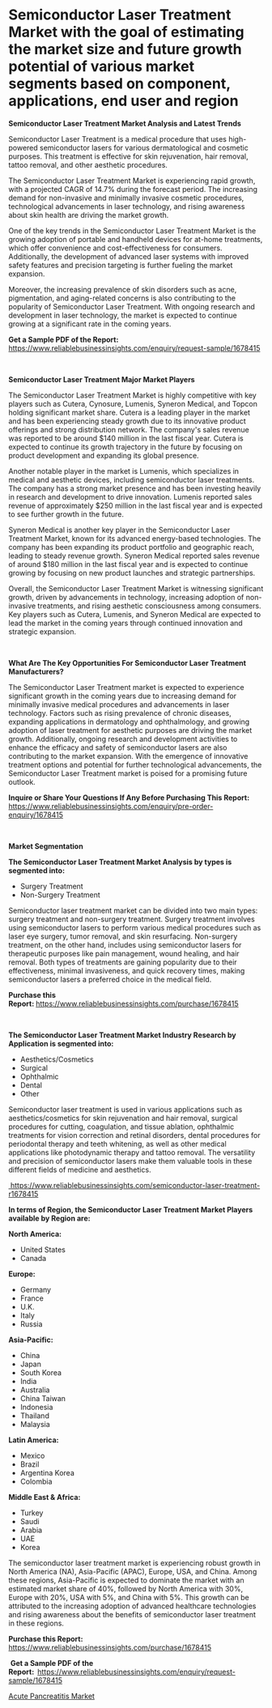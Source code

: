 <p><h1>Semiconductor Laser Treatment Market with the goal of estimating the market size and future growth potential of various market segments based on component, applications, end user and region</h1></p><p><strong>Semiconductor Laser Treatment Market Analysis and Latest Trends</strong></p>
<p><p>Semiconductor Laser Treatment is a medical procedure that uses high-powered semiconductor lasers for various dermatological and cosmetic purposes. This treatment is effective for skin rejuvenation, hair removal, tattoo removal, and other aesthetic procedures.</p><p>The Semiconductor Laser Treatment Market is experiencing rapid growth, with a projected CAGR of 14.7% during the forecast period. The increasing demand for non-invasive and minimally invasive cosmetic procedures, technological advancements in laser technology, and rising awareness about skin health are driving the market growth.</p><p>One of the key trends in the Semiconductor Laser Treatment Market is the growing adoption of portable and handheld devices for at-home treatments, which offer convenience and cost-effectiveness for consumers. Additionally, the development of advanced laser systems with improved safety features and precision targeting is further fueling the market expansion.</p><p>Moreover, the increasing prevalence of skin disorders such as acne, pigmentation, and aging-related concerns is also contributing to the popularity of Semiconductor Laser Treatment. With ongoing research and development in laser technology, the market is expected to continue growing at a significant rate in the coming years.</p></p>
<p><strong>Get a Sample PDF of the Report:&nbsp;</strong> <a href="https://www.reliablebusinessinsights.com/enquiry/request-sample/1678415">https://www.reliablebusinessinsights.com/enquiry/request-sample/1678415</a></p>
<p>&nbsp;</p>
<p><strong>Semiconductor Laser Treatment Major Market Players</strong></p>
<p><p>The Semiconductor Laser Treatment Market is highly competitive with key players such as Cutera, Cynosure, Lumenis, Syneron Medical, and Topcon holding significant market share. Cutera is a leading player in the market and has been experiencing steady growth due to its innovative product offerings and strong distribution network. The company's sales revenue was reported to be around $140 million in the last fiscal year. Cutera is expected to continue its growth trajectory in the future by focusing on product development and expanding its global presence.</p><p>Another notable player in the market is Lumenis, which specializes in medical and aesthetic devices, including semiconductor laser treatments. The company has a strong market presence and has been investing heavily in research and development to drive innovation. Lumenis reported sales revenue of approximately $250 million in the last fiscal year and is expected to see further growth in the future.</p><p>Syneron Medical is another key player in the Semiconductor Laser Treatment Market, known for its advanced energy-based technologies. The company has been expanding its product portfolio and geographic reach, leading to steady revenue growth. Syneron Medical reported sales revenue of around $180 million in the last fiscal year and is expected to continue growing by focusing on new product launches and strategic partnerships.</p><p>Overall, the Semiconductor Laser Treatment Market is witnessing significant growth, driven by advancements in technology, increasing adoption of non-invasive treatments, and rising aesthetic consciousness among consumers. Key players such as Cutera, Lumenis, and Syneron Medical are expected to lead the market in the coming years through continued innovation and strategic expansion.</p></p>
<p>&nbsp;</p>
<p><strong>What Are The Key Opportunities For Semiconductor Laser Treatment Manufacturers?</strong></p>
<p><p>The Semiconductor Laser Treatment market is expected to experience significant growth in the coming years due to increasing demand for minimally invasive medical procedures and advancements in laser technology. Factors such as rising prevalence of chronic diseases, expanding applications in dermatology and ophthalmology, and growing adoption of laser treatment for aesthetic purposes are driving the market growth. Additionally, ongoing research and development activities to enhance the efficacy and safety of semiconductor lasers are also contributing to the market expansion. With the emergence of innovative treatment options and potential for further technological advancements, the Semiconductor Laser Treatment market is poised for a promising future outlook.</p></p>
<p><strong>Inquire or Share Your Questions If Any Before Purchasing This Report:</strong> <a href="https://www.reliablebusinessinsights.com/enquiry/pre-order-enquiry/1678415">https://www.reliablebusinessinsights.com/enquiry/pre-order-enquiry/1678415</a></p>
<p>&nbsp;</p>
<p><strong>Market Segmentation</strong></p>
<p><strong>The Semiconductor Laser Treatment Market Analysis by types is segmented into:</strong></p>
<p><ul><li>Surgery Treatment</li><li>Non-Surgery Treatment</li></ul></p>
<p><p>Semiconductor laser treatment market can be divided into two main types: surgery treatment and non-surgery treatment. Surgery treatment involves using semiconductor lasers to perform various medical procedures such as laser eye surgery, tumor removal, and skin resurfacing. Non-surgery treatment, on the other hand, includes using semiconductor lasers for therapeutic purposes like pain management, wound healing, and hair removal. Both types of treatments are gaining popularity due to their effectiveness, minimal invasiveness, and quick recovery times, making semiconductor lasers a preferred choice in the medical field.</p></p>
<p><strong>Purchase this Report:&nbsp;</strong><a href="https://www.reliablebusinessinsights.com/purchase/1678415">https://www.reliablebusinessinsights.com/purchase/1678415</a></p>
<p>&nbsp;</p>
<p><strong>The Semiconductor Laser Treatment Market Industry Research by Application is segmented into:</strong></p>
<p><ul><li>Aesthetics/Cosmetics</li><li>Surgical</li><li>Ophthalmic</li><li>Dental</li><li>Other</li></ul></p>
<p><p>Semiconductor laser treatment is used in various applications such as aesthetics/cosmetics for skin rejuvenation and hair removal, surgical procedures for cutting, coagulation, and tissue ablation, ophthalmic treatments for vision correction and retinal disorders, dental procedures for periodontal therapy and teeth whitening, as well as other medical applications like photodynamic therapy and tattoo removal. The versatility and precision of semiconductor lasers make them valuable tools in these different fields of medicine and aesthetics.</p></p>
<p><a href="https://www.reliablebusinessinsights.com/semiconductor-laser-treatment-r1678415">&nbsp;https://www.reliablebusinessinsights.com/semiconductor-laser-treatment-r1678415</a></p>
<p><strong>In terms of Region, the Semiconductor Laser Treatment Market Players available by Region are:</strong></p>
<p>
    <p> <strong> North America: </strong>
        <ul>
            <li>United States</li>
            <li>Canada</li>
        </ul>
        </p> 
    <p> <strong> Europe: </strong>
        <ul>
            <li>Germany</li>
            <li>France</li>
            <li>U.K.</li>
            <li>Italy</li>
            <li>Russia</li>
        </ul>
        </p> 
    <p> <strong> Asia-Pacific: </strong>
        <ul>
            <li>China</li>
            <li>Japan</li>
            <li>South Korea</li>
            <li>India</li>
            <li>Australia</li>
            <li>China Taiwan</li>
            <li>Indonesia</li>
            <li>Thailand</li>
            <li>Malaysia</li>
        </ul>
        </p> 
    <p> <strong> Latin America: </strong>
        <ul>
            <li>Mexico</li>
            <li>Brazil</li>
            <li>Argentina Korea</li>
            <li>Colombia</li>
        </ul>
        </p> 
    <p> <strong> Middle East & Africa: </strong>
        <ul>
            <li>Turkey</li>
            <li>Saudi</li>
            <li>Arabia</li>
            <li>UAE</li>
            <li>Korea</li>
        </ul>
    </p>
    </p>
<p><p>The semiconductor laser treatment market is experiencing robust growth in North America (NA), Asia-Pacific (APAC), Europe, USA, and China. Among these regions, Asia-Pacific is expected to dominate the market with an estimated market share of 40%, followed by North America with 30%, Europe with 20%, USA with 5%, and China with 5%. This growth can be attributed to the increasing adoption of advanced healthcare technologies and rising awareness about the benefits of semiconductor laser treatment in these regions.</p></p>
<p><strong>Purchase this Report: </strong><a href="https://www.reliablebusinessinsights.com/purchase/1678415">https://www.reliablebusinessinsights.com/purchase/1678415</a></p>
<p>&nbsp;<strong>Get a Sample PDF of the Report:&nbsp;&nbsp;</strong><a href="https://www.reliablebusinessinsights.com/enquiry/request-sample/1678415">https://www.reliablebusinessinsights.com/enquiry/request-sample/1678415</a></p>
<p><strong></strong></p>
<p><p><a href="https://github.com/Angelnienowdseej3e45z3p8c/Market-Research-Report-List-3/blob/main/acute-pancreatitis-market.md">Acute Pancreatitis Market</a></p></p>